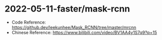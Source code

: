 # 2022-05-11-faster/mask-rcnn

- Code Reference: https://github.dev/leekunhee/Mask_RCNN/tree/master/mrcnn
- Chinese Reference: https://www.bilibili.com/video/BV1AA4y1S7q9?p=15
